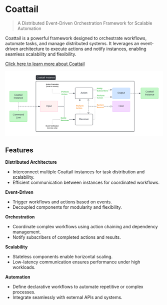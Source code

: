# Coattail

> A Distributed Event-Driven Orchestration Framework for Scalable Automation

Coattail is a powerful framework designed to orchestrate workflows, automate tasks, and manage distributed systems. It leverages an event-driven architecture to execute actions and notify instances, enabling seamless scalability and flexibility.

[Click here to learn more about Coattail](docs/getting-started.md)

![Architecture](./arch.png)

## Features

**Distributed Architecture**
- Interconnect multiple Coattail instances for task distribution and scalability.
- Efficient communication between instances for coordinated workflows.

**Event-Driven**
- Trigger workflows and actions based on events.
- Decoupled components for modularity and flexibility.

**Orchestration**
- Coordinate complex workflows using action chaining and dependency management.
- Notify subscribers of completed actions and results.

**Scalability**
- Stateless components enable horizontal scaling.
- Low-latency communication ensures performance under high workloads.

**Automation**
- Define declarative workflows to automate repetitive or complex processes.
- Integrate seamlessly with external APIs and systems.